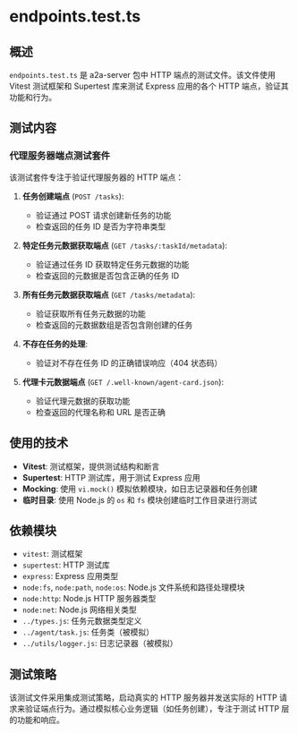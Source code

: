 # endpoints.test.ts

## 概述

`endpoints.test.ts` 是 a2a-server 包中 HTTP 端点的测试文件。该文件使用 Vitest 测试框架和 Supertest 库来测试 Express 应用的各个 HTTP 端点，验证其功能和行为。

## 测试内容

### 代理服务器端点测试套件
该测试套件专注于验证代理服务器的 HTTP 端点：

1. **任务创建端点** (`POST /tasks`):
   - 验证通过 POST 请求创建新任务的功能
   - 检查返回的任务 ID 是否为字符串类型

2. **特定任务元数据获取端点** (`GET /tasks/:taskId/metadata`):
   - 验证通过任务 ID 获取特定任务元数据的功能
   - 检查返回的元数据是否包含正确的任务 ID

3. **所有任务元数据获取端点** (`GET /tasks/metadata`):
   - 验证获取所有任务元数据的功能
   - 检查返回的元数据数组是否包含刚创建的任务

4. **不存在任务的处理**:
   - 验证对不存在任务 ID 的正确错误响应（404 状态码）

5. **代理卡元数据端点** (`GET /.well-known/agent-card.json`):
   - 验证代理元数据的获取功能
   - 检查返回的代理名称和 URL 是否正确

## 使用的技术

- **Vitest**: 测试框架，提供测试结构和断言
- **Supertest**: HTTP 测试库，用于测试 Express 应用
- **Mocking**: 使用 `vi.mock()` 模拟依赖模块，如日志记录器和任务创建
- **临时目录**: 使用 Node.js 的 `os` 和 `fs` 模块创建临时工作目录进行测试

## 依赖模块

- `vitest`: 测试框架
- `supertest`: HTTP 测试库
- `express`: Express 应用类型
- `node:fs`, `node:path`, `node:os`: Node.js 文件系统和路径处理模块
- `node:http`: Node.js HTTP 服务器类型
- `node:net`: Node.js 网络相关类型
- `../types.js`: 任务元数据类型定义
- `../agent/task.js`: 任务类（被模拟）
- `../utils/logger.js`: 日志记录器（被模拟）

## 测试策略

该测试文件采用集成测试策略，启动真实的 HTTP 服务器并发送实际的 HTTP 请求来验证端点行为。通过模拟核心业务逻辑（如任务创建），专注于测试 HTTP 层的功能和响应。